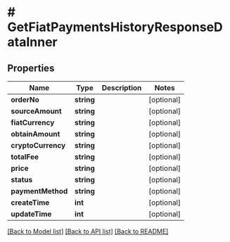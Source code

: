 # # GetFiatPaymentsHistoryResponseDataInner

## Properties

Name | Type | Description | Notes
------------ | ------------- | ------------- | -------------
**orderNo** | **string** |  | [optional]
**sourceAmount** | **string** |  | [optional]
**fiatCurrency** | **string** |  | [optional]
**obtainAmount** | **string** |  | [optional]
**cryptoCurrency** | **string** |  | [optional]
**totalFee** | **string** |  | [optional]
**price** | **string** |  | [optional]
**status** | **string** |  | [optional]
**paymentMethod** | **string** |  | [optional]
**createTime** | **int** |  | [optional]
**updateTime** | **int** |  | [optional]

[[Back to Model list]](../../README.md#models) [[Back to API list]](../../README.md#endpoints) [[Back to README]](../../README.md)
